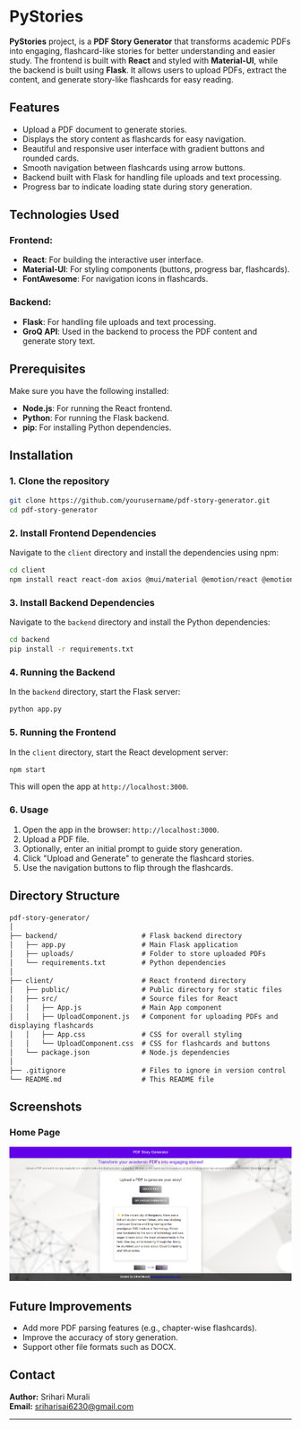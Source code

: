 # PyStories

**PyStories** project, is a **PDF Story Generator** that transforms academic PDFs into engaging, flashcard-like stories for better understanding and easier study. The frontend is built with **React** and styled with **Material-UI**, while the backend is built using **Flask**. It allows users to upload PDFs, extract the content, and generate story-like flashcards for easy reading.

## Features

- Upload a PDF document to generate stories.
- Displays the story content as flashcards for easy navigation.
- Beautiful and responsive user interface with gradient buttons and rounded cards.
- Smooth navigation between flashcards using arrow buttons.
- Backend built with Flask for handling file uploads and text processing.
- Progress bar to indicate loading state during story generation.

## Technologies Used

### Frontend:
- **React**: For building the interactive user interface.
- **Material-UI**: For styling components (buttons, progress bar, flashcards).
- **FontAwesome**: For navigation icons in flashcards.

### Backend:
- **Flask**: For handling file uploads and text processing.
- **GroQ API**: Used in the backend to process the PDF content and generate story text.

## Prerequisites

Make sure you have the following installed:

- **Node.js**: For running the React frontend.
- **Python**: For running the Flask backend.
- **pip**: For installing Python dependencies.

## Installation

### 1. Clone the repository

```bash
git clone https://github.com/yourusername/pdf-story-generator.git
cd pdf-story-generator
```

### 2. Install Frontend Dependencies

Navigate to the `client` directory and install the dependencies using npm:

```bash
cd client
npm install react react-dom axios @mui/material @emotion/react @emotion/styled react-markdown @fortawesome/react-fontawesome @fortawesome/free-solid-svg-icons react-spinners
```

### 3. Install Backend Dependencies

Navigate to the `backend` directory and install the Python dependencies:

```bash
cd backend
pip install -r requirements.txt
```

### 4. Running the Backend

In the `backend` directory, start the Flask server:

```bash
python app.py
```

### 5. Running the Frontend

In the `client` directory, start the React development server:

```bash
npm start
```

This will open the app at `http://localhost:3000`.

### 6. Usage

1. Open the app in the browser: `http://localhost:3000`.
2. Upload a PDF file.
3. Optionally, enter an initial prompt to guide story generation.
4. Click "Upload and Generate" to generate the flashcard stories.
5. Use the navigation buttons to flip through the flashcards.

## Directory Structure

```plaintext
pdf-story-generator/
│
├── backend/                     # Flask backend directory
│   ├── app.py                   # Main Flask application
│   ├── uploads/                 # Folder to store uploaded PDFs
│   └── requirements.txt         # Python dependencies
│
├── client/                      # React frontend directory
│   ├── public/                  # Public directory for static files
│   ├── src/                     # Source files for React
│   │   ├── App.js               # Main App component
│   │   ├── UploadComponent.js   # Component for uploading PDFs and displaying flashcards
│   │   ├── App.css              # CSS for overall styling
│   │   └── UploadComponent.css  # CSS for flashcards and buttons
│   └── package.json             # Node.js dependencies
│
├── .gitignore                   # Files to ignore in version control
└── README.md                    # This README file
```

## Screenshots

### Home Page
![Home Page](/Pages/image.png)

## Future Improvements

- Add more PDF parsing features (e.g., chapter-wise flashcards).
- Improve the accuracy of story generation.
- Support other file formats such as DOCX.


## Contact

**Author:** Srihari Murali  
**Email:** [sriharisai6230@gmail.com](mailto:sriharisai6230@gmail.com)

---
